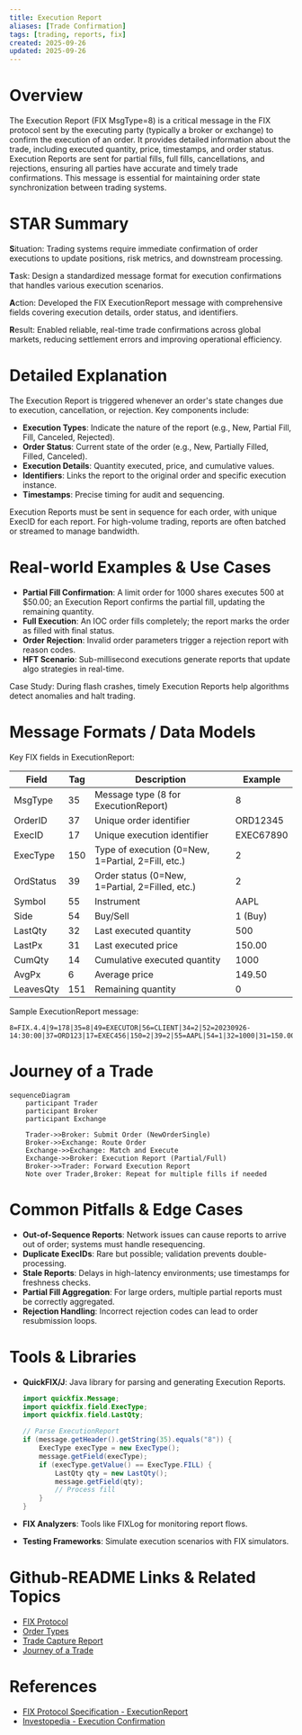 ```yaml
---
title: Execution Report
aliases: [Trade Confirmation]
tags: [trading, reports, fix]
created: 2025-09-26
updated: 2025-09-26
---
```


# Overview

The Execution Report (FIX MsgType=8) is a critical message in the FIX protocol sent by the executing party (typically a broker or exchange) to confirm the execution of an order. It provides detailed information about the trade, including executed quantity, price, timestamps, and order status. Execution Reports are sent for partial fills, full fills, cancellations, and rejections, ensuring all parties have accurate and timely trade confirmations. This message is essential for maintaining order state synchronization between trading systems.

# STAR Summary

**S**ituation: Trading systems require immediate confirmation of order executions to update positions, risk metrics, and downstream processing.

**T**ask: Design a standardized message format for execution confirmations that handles various execution scenarios.

**A**ction: Developed the FIX ExecutionReport message with comprehensive fields covering execution details, order status, and identifiers.

**R**esult: Enabled reliable, real-time trade confirmations across global markets, reducing settlement errors and improving operational efficiency.

# Detailed Explanation

The Execution Report is triggered whenever an order's state changes due to execution, cancellation, or rejection. Key components include:

- **Execution Types**: Indicate the nature of the report (e.g., New, Partial Fill, Fill, Canceled, Rejected).
- **Order Status**: Current state of the order (e.g., New, Partially Filled, Filled, Canceled).
- **Execution Details**: Quantity executed, price, and cumulative values.
- **Identifiers**: Links the report to the original order and specific execution instance.
- **Timestamps**: Precise timing for audit and sequencing.

Execution Reports must be sent in sequence for each order, with unique ExecID for each report. For high-volume trading, reports are often batched or streamed to manage bandwidth.

# Real-world Examples & Use Cases

- **Partial Fill Confirmation**: A limit order for 1000 shares executes 500 at $50.00; an Execution Report confirms the partial fill, updating the remaining quantity.
- **Full Execution**: An IOC order fills completely; the report marks the order as filled with final status.
- **Order Rejection**: Invalid order parameters trigger a rejection report with reason codes.
- **HFT Scenario**: Sub-millisecond executions generate reports that update algo strategies in real-time.

Case Study: During flash crashes, timely Execution Reports help algorithms detect anomalies and halt trading.

# Message Formats / Data Models

Key FIX fields in ExecutionReport:

| Field | Tag | Description | Example |
|-------|-----|-------------|---------|
| MsgType | 35 | Message type (8 for ExecutionReport) | 8 |
| OrderID | 37 | Unique order identifier | ORD12345 |
| ExecID | 17 | Unique execution identifier | EXEC67890 |
| ExecType | 150 | Type of execution (0=New, 1=Partial, 2=Fill, etc.) | 2 |
| OrdStatus | 39 | Order status (0=New, 1=Partial, 2=Filled, etc.) | 2 |
| Symbol | 55 | Instrument | AAPL |
| Side | 54 | Buy/Sell | 1 (Buy) |
| LastQty | 32 | Last executed quantity | 500 |
| LastPx | 31 | Last executed price | 150.00 |
| CumQty | 14 | Cumulative executed quantity | 1000 |
| AvgPx | 6 | Average price | 149.50 |
| LeavesQty | 151 | Remaining quantity | 0 |

Sample ExecutionReport message:

```
8=FIX.4.4|9=178|35=8|49=EXECUTOR|56=CLIENT|34=2|52=20230926-14:30:00|37=ORD123|17=EXEC456|150=2|39=2|55=AAPL|54=1|32=1000|31=150.00|14=1000|6=150.00|151=0|10=123|
```

# Journey of a Trade

```mermaid
sequenceDiagram
    participant Trader
    participant Broker
    participant Exchange

    Trader->>Broker: Submit Order (NewOrderSingle)
    Broker->>Exchange: Route Order
    Exchange->>Exchange: Match and Execute
    Exchange->>Broker: Execution Report (Partial/Full)
    Broker->>Trader: Forward Execution Report
    Note over Trader,Broker: Repeat for multiple fills if needed
```

# Common Pitfalls & Edge Cases

- **Out-of-Sequence Reports**: Network issues can cause reports to arrive out of order; systems must handle resequencing.
- **Duplicate ExecIDs**: Rare but possible; validation prevents double-processing.
- **Stale Reports**: Delays in high-latency environments; use timestamps for freshness checks.
- **Partial Fill Aggregation**: For large orders, multiple partial reports must be correctly aggregated.
- **Rejection Handling**: Incorrect rejection codes can lead to order resubmission loops.

# Tools & Libraries

- **QuickFIX/J**: Java library for parsing and generating Execution Reports.

  ```java
  import quickfix.Message;
  import quickfix.field.ExecType;
  import quickfix.field.LastQty;

  // Parse ExecutionReport
  if (message.getHeader().getString(35).equals("8")) {
      ExecType execType = new ExecType();
      message.getField(execType);
      if (execType.getValue() == ExecType.FILL) {
          LastQty qty = new LastQty();
          message.getField(qty);
          // Process fill
      }
  }
  ```

- **FIX Analyzers**: Tools like FIXLog for monitoring report flows.
- **Testing Frameworks**: Simulate execution scenarios with FIX simulators.

# Github-README Links & Related Topics

- [FIX Protocol](../../protocols/fix-protocol/README.md)
- [Order Types](../../order-types/README.md)
- [Trade Capture Report](../trade-capture-report/README.md)
- [Journey of a Trade](../../lifecycle/journey-of-a-trade/README.md)

# References

- [FIX Protocol Specification - ExecutionReport](https://www.fixtrading.org/online-specification/)
- [Investopedia - Execution Confirmation](https://www.investopedia.com/terms/e/execution.asp)